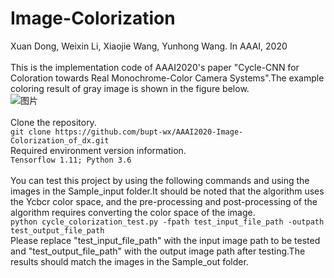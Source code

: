 # Image-Colorization
 Xuan Dong, Weixin Li, Xiaojie Wang, Yunhong Wang. In AAAI, 2020<br><br>
This is the implementation code of AAAI2020's paper "Cycle-CNN for Coloration towards Real Monochrome-Color Camera Systems".The example coloring result of gray image is shown in the figure below.<br>
![图片](https://user-images.githubusercontent.com/84729271/120922538-5e3c4b00-c6fc-11eb-98d1-8c327e196c1c.png)<br><br>
Clone the repository.<br>
`git clone https://github.com/bupt-wx/AAAI2020-Image-Colorization_of_dx.git`<br>
Required environment version information.<br>
`Tensorflow 1.11; Python 3.6`<br><br>
You can test this project by using the following commands and using the images in the Sample_input folder.It should be noted that the algorithm uses the Ycbcr color space, and the pre-processing and post-processing of the algorithm requires converting the color space of the image.<br>
`python cycle_colorization_test.py -fpath test_input_file_path -outpath test_output_file_path`<br>
Please replace "test_input_file_path" with the input image path to be tested and "test_output_file_path" with the output image path after testing.The results should match the images in the Sample_out folder.
